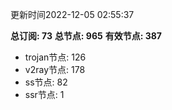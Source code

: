 更新时间2022-12-05 02:55:37

**总订阅: 73**
**总节点: 965**
**有效节点: 387**
- trojan节点: 126
- v2ray节点: 178
- ss节点: 82
- ssr节点: 1
